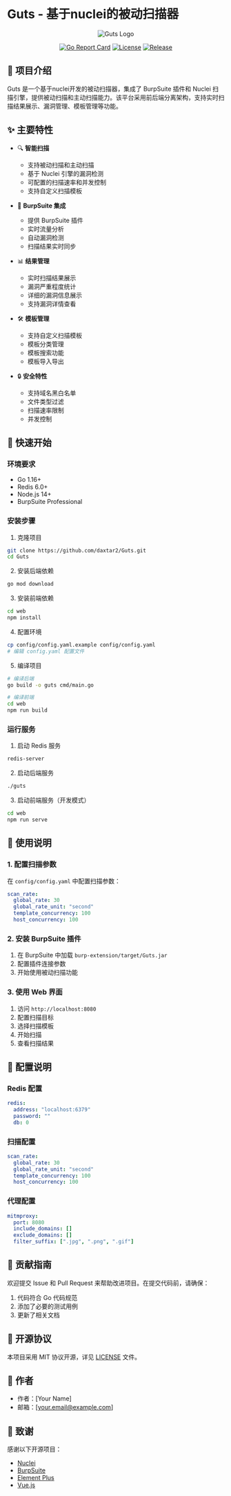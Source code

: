 # Guts - 基于nuclei的被动扫描器

<div align="center">

![Guts Logo](web/src/assets/logo.png)

[![Go Report Card](https://goreportcard.com/badge/github.com/daxtar2/Guts)](https://goreportcard.com/report/github.com/daxtar2/Guts)
[![License](https://img.shields.io/github/license/daxtar2/Guts)](LICENSE)
[![Release](https://img.shields.io/github/v/release/daxtar2/Guts)](https://github.com/daxtar2/Guts/releases)

</div>

## 📖 项目介绍

Guts 是一个基于nuclei开发的被动扫描器，集成了 BurpSuite 插件和 Nuclei 扫描引擎，提供被动扫描和主动扫描能力。该平台采用前后端分离架构，支持实时扫描结果展示、漏洞管理、模板管理等功能。

## ✨ 主要特性

- 🔍 **智能扫描**
  - 支持被动扫描和主动扫描
  - 基于 Nuclei 引擎的漏洞检测
  - 可配置的扫描速率和并发控制
  - 支持自定义扫描模板

- 🎯 **BurpSuite 集成**
  - 提供 BurpSuite 插件
  - 实时流量分析
  - 自动漏洞检测
  - 扫描结果实时同步

- 📊 **结果管理**
  - 实时扫描结果展示
  - 漏洞严重程度统计
  - 详细的漏洞信息展示
  - 支持漏洞详情查看

- 🛠️ **模板管理**
  - 支持自定义扫描模板
  - 模板分类管理
  - 模板搜索功能
  - 模板导入导出

- 🔒 **安全特性**
  - 支持域名黑白名单
  - 文件类型过滤
  - 扫描速率限制
  - 并发控制

## 🚀 快速开始

### 环境要求

- Go 1.16+
- Redis 6.0+
- Node.js 14+
- BurpSuite Professional

### 安装步骤

1. 克隆项目
```bash
git clone https://github.com/daxtar2/Guts.git
cd Guts
```

2. 安装后端依赖
```bash
go mod download
```

3. 安装前端依赖
```bash
cd web
npm install
```

4. 配置环境
```bash
cp config/config.yaml.example config/config.yaml
# 编辑 config.yaml 配置文件
```

5. 编译项目
```bash
# 编译后端
go build -o guts cmd/main.go

# 编译前端
cd web
npm run build
```

### 运行服务

1. 启动 Redis 服务
```bash
redis-server
```

2. 启动后端服务
```bash
./guts
```

3. 启动前端服务（开发模式）
```bash
cd web
npm run serve
```

## 📝 使用说明

### 1. 配置扫描参数

在 `config/config.yaml` 中配置扫描参数：

```yaml
scan_rate:
  global_rate: 30
  global_rate_unit: "second"
  template_concurrency: 100
  host_concurrency: 100
```

### 2. 安装 BurpSuite 插件

1. 在 BurpSuite 中加载 `burp-extension/target/Guts.jar`
2. 配置插件连接参数
3. 开始使用被动扫描功能

### 3. 使用 Web 界面

1. 访问 `http://localhost:8080`
2. 配置扫描目标
3. 选择扫描模板
4. 开始扫描
5. 查看扫描结果

## 🔧 配置说明

### Redis 配置
```yaml
redis:
  address: "localhost:6379"
  password: ""
  db: 0
```

### 扫描配置
```yaml
scan_rate:
  global_rate: 30
  global_rate_unit: "second"
  template_concurrency: 100
  host_concurrency: 100
```

### 代理配置
```yaml
mitmproxy:
  port: 8080
  include_domains: []
  exclude_domains: []
  filter_suffix: [".jpg", ".png", ".gif"]
```

## 🤝 贡献指南

欢迎提交 Issue 和 Pull Request 来帮助改进项目。在提交代码前，请确保：

1. 代码符合 Go 代码规范
2. 添加了必要的测试用例
3. 更新了相关文档

## 📄 开源协议

本项目采用 MIT 协议开源，详见 [LICENSE](LICENSE) 文件。

## 👥 作者

- 作者：[Your Name]
- 邮箱：[your.email@example.com]

## 🙏 致谢

感谢以下开源项目：

- [Nuclei](https://github.com/projectdiscovery/nuclei)
- [BurpSuite](https://portswigger.net/burp)
- [Element Plus](https://element-plus.org/)
- [Vue.js](https://vuejs.org/) 